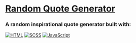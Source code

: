 # [Random Quote Generator](https://ultra24.github.io/Random-Quote-Generator/)
### A random inspirational quote generator built with: <br> 
[![HTML](https://img.shields.io/badge/HTML-5-orange)](https://html.spec.whatwg.org/) [![SCSS](https://img.shields.io/badge/SCSS-Sass-%23EEAADD)](https://sass-lang.com/) [![JavaScript](https://img.shields.io/badge/Javascript-ES6-yellow)](https://www.ecma-international.org/publications-and-standards/standards/)
